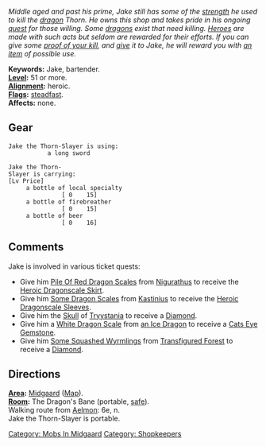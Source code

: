 *Middle aged and past his prime, Jake still has some of the
[strength](Strength "wikilink") he used to kill the
[dragon](Dragons "wikilink") Thorn. He owns this shop and takes pride in
his ongoing [quest](:Category:_Ticket_Quests "wikilink") for those
willing. Some [dragons](Dragons "wikilink") exist that need killing.
[Heroes](:Category:_Hero "wikilink") are made with such acts but seldom
are rewarded for their efforts. If you can give some [proof of your
kill](:Category:_Tickets "wikilink"), and [give](Give "wikilink") it to
Jake, he will reward you with [an
item](:Category:_Ticket_Quest_Rewards "wikilink") of possible use.*

**Keywords:** Jake, bartender.  
**[Level](Level "wikilink"):** 51 or more.  
**[Alignment](Alignment "wikilink"):** heroic.  
**[Flags](:Category:_Mob_Types "wikilink"):**
[steadfast](Sentinel_Mobs "wikilink").  
**Affects:** none.  

## Gear

`Jake the Thorn-Slayer is using:`  
<wielded>`           a long sword`

`Jake the Thorn-Slayer is carrying:                                                   [Lv Price]`  
`     a bottle of local specialty                                                     [ 0    15]`  
`     a bottle of firebreather                                                        [ 0    15]`  
`     a bottle of beer                                                                [ 0    16]`

## Comments

Jake is involved in various ticket quests:

-   Give him [Pile Of Red Dragon
    Scales](Pile_Of_Red_Dragon_Scales "wikilink") from
    [Nigurathus](Nigurathus "wikilink") to receive the [Heroic
    Dragonscale Skirt](Heroic_Dragonscale_Skirt "wikilink").
-   Give him [Some Dragon Scales](Some_Dragon_Scales "wikilink") from
    [Kastinius](Kastinius "wikilink") to receive the [Heroic Dragonscale
    Sleeves](Heroic_Dragonscale_Sleeves "wikilink").
-   Give him the [Skull](Skull_Of_Tryystania "wikilink") of
    [Tryystania](Tryystania "wikilink") to receive a
    [Diamond](Diamond "wikilink").
-   Give him a [White Dragon Scale](White_Dragon_Scale "wikilink") from
    [an Ice Dragon](Ice_Dragon "wikilink") to receive a [Cats Eye
    Gemstone](Cats_Eye_Gemstone "wikilink").
-   Give him [Some Squashed
    Wyrmlings](Some_Squashed_Wyrmlings "wikilink") from [Transfigured
    Forest](:Category:Transfigured_Forest "wikilink") to receive a
    [Diamond](Diamond "wikilink").

## Directions

**[Area](:Category:_Areas "wikilink"):**
[Midgaard](:Category:_Midgaard "wikilink")
([Map](Midgaard_Map "wikilink")).  
**[Room](:Category:_Rooms "wikilink"):** The Dragon's Bane (portable,
[safe](Safe_Rooms "wikilink")).  
Walking route from [Aelmon](Aelmon "wikilink"): 6e, n.  
Jake the Thorn-Slayer is portable.  

[Category: Mobs In Midgaard](Category:_Mobs_In_Midgaard "wikilink")
[Category: Shopkeepers](Category:_Shopkeepers "wikilink")
